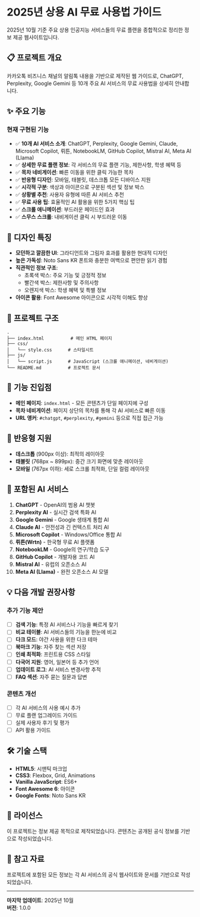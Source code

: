 # 2025년 상용 AI 무료 사용법 가이드

2025년 10월 기준 주요 상용 인공지능 서비스들의 무료 플랜을 종합적으로 정리한 정보 제공 웹사이트입니다.

## 📋 프로젝트 개요

카카오톡 비즈니스 채널의 알림톡 내용을 기반으로 제작된 웹 가이드로, ChatGPT, Perplexity, Google Gemini 등 10개 주요 AI 서비스의 무료 사용법을 상세히 안내합니다.

## ✨ 주요 기능

### 현재 구현된 기능

- ✅ **10개 AI 서비스 소개**: ChatGPT, Perplexity, Google Gemini, Claude, Microsoft Copilot, 뤼튼, NotebookLM, GitHub Copilot, Mistral AI, Meta AI (Llama)
- ✅ **상세한 무료 플랜 정보**: 각 서비스의 무료 플랜 기능, 제한사항, 학생 혜택 등
- ✅ **목차 네비게이션**: 빠른 이동을 위한 클릭 가능한 목차
- ✅ **반응형 디자인**: 모바일, 태블릿, 데스크톱 모든 디바이스 지원
- ✅ **시각적 구분**: 색상과 아이콘으로 구분된 섹션 및 정보 박스
- ✅ **상황별 추천**: 사용자 유형에 따른 AI 서비스 추천
- ✅ **무료 사용 팁**: 효율적인 AI 활용을 위한 5가지 핵심 팁
- ✅ **스크롤 애니메이션**: 부드러운 페이드인 효과
- ✅ **스무스 스크롤**: 내비게이션 클릭 시 부드러운 이동

## 🎨 디자인 특징

- **모던하고 깔끔한 UI**: 그라디언트와 그림자 효과를 활용한 현대적 디자인
- **높은 가독성**: Noto Sans KR 폰트와 충분한 여백으로 편안한 읽기 경험
- **직관적인 정보 구조**: 
  - 초록색 박스: 주요 기능 및 긍정적 정보
  - 빨간색 박스: 제한사항 및 주의사항
  - 오렌지색 박스: 학생 혜택 및 특별 정보
- **아이콘 활용**: Font Awesome 아이콘으로 시각적 이해도 향상

## 📂 프로젝트 구조

```
.
├── index.html          # 메인 HTML 페이지
├── css/
│   └── style.css      # 스타일시트
├── js/
│   └── script.js      # JavaScript (스크롤 애니메이션, 네비게이션)
└── README.md          # 프로젝트 문서
```

## 🚀 기능 진입점

- **메인 페이지**: `index.html` - 모든 콘텐츠가 단일 페이지에 구성
- **목차 네비게이션**: 페이지 상단의 목차를 통해 각 AI 서비스로 빠른 이동
- **URL 앵커**: `#chatgpt`, `#perplexity`, `#gemini` 등으로 직접 접근 가능

## 📱 반응형 지원

- **데스크톱** (900px 이상): 최적의 레이아웃
- **태블릿** (768px ~ 899px): 중간 크기 화면에 맞춘 레이아웃
- **모바일** (767px 이하): 세로 스크롤 최적화, 단일 컬럼 레이아웃

## 🎯 포함된 AI 서비스

1. **ChatGPT** - OpenAI의 범용 AI 챗봇
2. **Perplexity AI** - 실시간 검색 특화 AI
3. **Google Gemini** - Google 생태계 통합 AI
4. **Claude AI** - 안전성과 긴 컨텍스트 처리 AI
5. **Microsoft Copilot** - Windows/Office 통합 AI
6. **뤼튼(Wrtn)** - 한국형 무료 AI 플랫폼
7. **NotebookLM** - Google의 연구/학습 도구
8. **GitHub Copilot** - 개발자용 코드 AI
9. **Mistral AI** - 유럽의 오픈소스 AI
10. **Meta AI (Llama)** - 완전 오픈소스 AI 모델

## 💡 다음 개발 권장사항

### 추가 기능 제안

- [ ] **검색 기능**: 특정 AI 서비스나 기능을 빠르게 찾기
- [ ] **비교 테이블**: AI 서비스들의 기능을 한눈에 비교
- [ ] **다크 모드**: 야간 사용을 위한 다크 테마
- [ ] **북마크 기능**: 자주 찾는 섹션 저장
- [ ] **인쇄 최적화**: 프린트용 CSS 스타일
- [ ] **다국어 지원**: 영어, 일본어 등 추가 언어
- [ ] **업데이트 로그**: AI 서비스 변경사항 추적
- [ ] **FAQ 섹션**: 자주 묻는 질문과 답변

### 콘텐츠 개선

- [ ] 각 AI 서비스의 사용 예시 추가
- [ ] 무료 플랜 업그레이드 가이드
- [ ] 실제 사용자 후기 및 평가
- [ ] API 활용 가이드

## 🛠 기술 스택

- **HTML5**: 시맨틱 마크업
- **CSS3**: Flexbox, Grid, Animations
- **Vanilla JavaScript**: ES6+
- **Font Awesome 6**: 아이콘
- **Google Fonts**: Noto Sans KR

## 📄 라이선스

이 프로젝트는 정보 제공 목적으로 제작되었습니다. 콘텐츠는 공개된 공식 정보를 기반으로 작성되었습니다.

## 🔗 참고 자료

프로젝트에 포함된 모든 정보는 각 AI 서비스의 공식 웹사이트와 문서를 기반으로 작성되었습니다.

---

**마지막 업데이트**: 2025년 10월  
**버전**: 1.0.0
